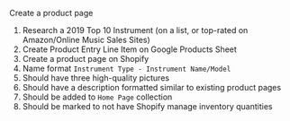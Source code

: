 Create a product page

1. Research a 2019 Top 10 Instrument (on a list, or top-rated on Amazon/Online Music Sales Sites)
2. Create Product Entry Line Item on Google Products Sheet
3. Create a product page on Shopify
4. Name format `Instrument Type - Instrument Name/Model`
5. Should have three high-quality pictures
6. Should have a description formatted similar to existing product pages
7. Should be added to `Home Page` collection
8. Should be marked to not have Shopify manage inventory quantities

